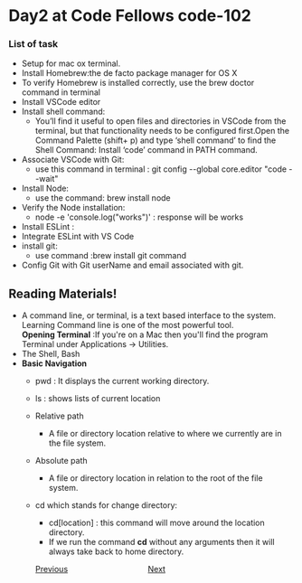# Day2 at Code Fellows **code-102**

### List of task
- Setup for mac ox terminal.
- Install Homebrew:the de facto package manager for OS X
- To verify Homebrew is installed correctly, use the brew doctor command in terminal
- Install VSCode editor
- Install shell command:
  - You’ll find it useful to open files and directories in VSCode from the terminal, but that functionality needs to be configured first.Open the Command Palette (shift+ p) and type ‘shell command’ to find the Shell Command: Install ‘code’ command in PATH command.
- Associate VSCode with Git:
  - use this command in terminal : git config --global core.editor "code --wait"
- Install Node:
  - use the command: brew install node
- Verify the Node installation:
  - node -e 'console.log("works")' : response will be works
- Install ESLint :
- Integrate ESLint with VS Code
- install git:
  - use command :brew install git command
- Config Git with Git userName and email associated with git.

## Reading Materials!
- A command line, or terminal, is a text based interface to the system. Learning Command line is one of the most powerful tool. \
**Opening Terminal** :If you're on a Mac then you'll find the program Terminal under Applications -> Utilities.
- The Shell, Bash
- **Basic Navigation**
  - pwd : It displays the current working directory.
  - ls : shows lists of current location
  - Relative path
    - A file or directory location relative to where we currently are in the file system.
  - Absolute path
    - A file or directory location in relation to the root of the file system.
  - cd which stands for change directory:
    - cd[location] : this command will move around the location directory.
    - If we run the command **cd** without any arguments then it will always take back to home directory.<br>

    [Previous](Day1.md)                                    [Next](Day3.md)
    